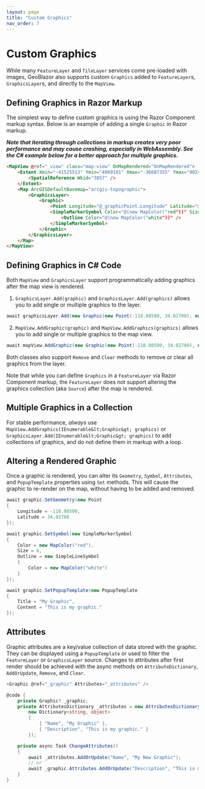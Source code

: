 ```yaml
---
layout: page
title: "Custom Graphics"
nav_order: 7
---
```


# Custom Graphics

While many `FeatureLayer` and `TileLayer` services come pre-loaded with images, GeoBlazor also supports custom
`Graphics` added to `FeatureLayer`s, `GraphicsLayer`s, and directly to the `MapView`.

## Defining Graphics in Razor Markup

The simplest way to define custom graphics is using the Razor Component markup syntax. Below is an example of
adding a single `Graphic` in Razor markup.

***Note that iterating through collections in markup creates very poor performance and may cause crashing, especially in
WebAssembly. See the C# example below for a better approach for multiple graphics.***

```html
<MapView @ref="_view" class="map-view" OnMapRendered="OnMapRendered">
    <Extent Xmin="-41525513" Ymin="4969181" Xmax="-36687355" Ymax="9024624">
        <SpatialReference Wkid="3857" />
    </Extent>
    <Map ArcGISDefaultBasemap="arcgis-topographic">
        <GraphicsLayer>
            <Graphic>
                <Point Longitude="@_graphicPoint.Longitude" Latitude="@_graphicPoint.Latitude" />
                <SimpleMarkerSymbol Color="@(new MapColor("red"))" Size="6">
                    <Outline Color="@(new MapColor("white"))" />
                </SimpleMarkerSymbol>
            </Graphic>
        </GraphicsLayer>
    </Map>
</MapView>
```

## Defining Graphics in C# Code

Both `MapView` and `GraphicsLayer` support programmatically adding graphics after the map view is rendered.

1. `GraphicsLayer.Add(graphic)` and `GraphicsLayer.Add(graphics)` allows you to add single or multiple graphics to the
   layer.

```csharp
await graphicsLayer.Add(new Graphic(new Point(-118.80500, 34.02700), new SimpleMarkerSymbol(new Outline(new MapColor("white"), new MapColor("red"))));
```

2. `MapView.AddGraphic(graphic)` and `MapView.AddGraphics(graphics)` allows you to add single or multiple graphics to
   the map view.

```csharp
await mapView.AddGraphic(new Graphic(new Point(-118.80500, 34.02700), new SimpleMarkerSymbol(new Outline(new MapColor("white"), new MapColor("red"))));
```

Both classes also support `Remove` and `Clear` methods to remove or clear all graphics from the layer.

Note that while you can define `Graphics` in a `FeatureLayer` via Razor Component markup, the `FeatureLayer` does not
support
altering the graphics collection (aka `Source`) after the map is rendered.

## Multiple Graphics in a Collection

For stable performance, *always* use `MapView.AddGraphics(IEnumerable&lt;Graphic&gt; graphics)`
or `GraphicsLayer.Add(IEnumerable&lt;Graphic&gt; graphics)` to add collections of graphics, and do not define them in
markup with a loop.

## Altering a Rendered Graphic

Once a graphic is rendered, you can alter its `Geometry`, `Symbol`, `Attributes`, and `PopupTemplate` properties
using `Set` methods.
This will cause the graphic to re-render on the map, without having to be added and removed.

```csharp
await graphic.SetGeometry(new Point
{
    Longitude = -118.80500,
    Latitude = 34.02700
});

await graphic.SetSymbol(new SimpleMarkerSymbol
{
    Color = new MapColor("red"),
    Size = 6,
    Outline = new SimpleLineSymbol
    {
        Color = new MapColor("white")
    }
});

await graphic.SetPopupTemplate(new PopupTemplate
{
    Title = "My Graphic",
    Content = "This is my graphic."
});
```

## Attributes

Graphic attributes are a key/value collection of data stored with the graphic. They can be displayed
using a `PopupTemplate` or used to filter the `FeatureLayer` or `GraphicsLayer` source. Changes to attributes
after first render should be achieved with the async methods on `AttributeDictionary`, `AddOrUpdate`, `Remove`, and `Clear`.

```csharp
<Graphic @ref="_graphic" Attributes="_attributes" />

@code {
    private Graphic? _graphic;
    private AttributesDictionary _attributes = new AttributesDictionary(
        new Dictionary<string, object>
        {
            { "Name", "My Graphic" },
            { "Description", "This is my graphic." }
        });

    private async Task ChangeAttributes()
    {
        await _attributes.AddOrUpdate("Name", "My New Graphic");
        // or
        await _graphic.Attributes.AddOrUpdate("Description", "This is my new graphic.");
    }
}
```